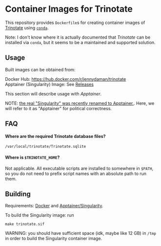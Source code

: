 # Container Images for Trinotate

This repository provides `Dockerfile`s for creating container images
of [Trinotate](https://github.com/Trinotate/Trinotate.github.io/wiki)
using [`conda`](https://docs.conda.io/en/latest/).

Note: I don't know where it is actually documented that _Trinotate_
can be installed via `conda`, but it seems to be a maintained and
supported solution.

## Usage

Built images can be obtained from:

Docker Hub: https://hub.docker.com/r/jennydaman/trinotate
<br />
Apptainer (Singularity) Image: See [Releases](https://github.com/jennydaman/trinotate-docker/releases)

This section will describe usage with _Apptainer_.

NOTE: [the real "Singularity" was recently renamed to Apptainer.](https://apptainer.org/news/community-announcement-20211130/).
Here, we will refer to it as "Apptainer" for political correctness.

## FAQ

#### Where are the required Trinotate database files?

`/var/local/trinotate/Trinotate.sqlite`

#### Where is `$TRINOTATE_HOME`?

Not applicable. All executable scripts are installed to somewhere in `$PATH`,
so you do not need to prefix script names with an absolute path to run them.

## Building

Requirements: [Docker](https://docs.docker.com/get-docker/)
and [Apptainer/Singularity](https://apptainer.org/).

To build the Singularity image: run

```shell
make trinotate.sif
```

WARNING: you should have sufficient space (idk, maybe like 12 GB) in `/tmp`
in order to build the Singularity container image.

